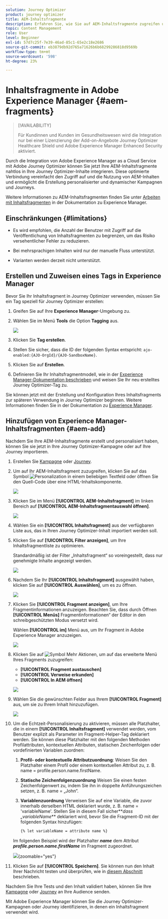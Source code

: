 ```yaml
---
solution: Journey Optimizer
product: journey optimizer
title: AEM-Inhaltsfragmente
description: Erfahren Sie, wie Sie auf AEM-Inhaltsfragmente zugreifen und diese verwalten
topic: Content Management
role: User
level: Beginner
exl-id: 57d7c25f-7e39-46ad-85c1-65e2c18e2686
source-git-commit: eb3879db92d765a71626b6b68299286818d9569b
workflow-type: tm+mt
source-wordcount: '598'
ht-degree: 23%

---
```


# Inhaltsfragmente in Adobe Experience Manager {#aem-fragments}

>[!AVAILABILITY]
>
> Für Kundinnen und Kunden im Gesundheitswesen wird die Integration nur bei einer Lizenzierung der Add-on-Angebote Journey Optimizer Healthcare Shield und Adobe Experience Manager Enhanced Security aktiviert.

Durch die Integration von Adobe Experience Manager as a Cloud Service mit Adobe Journey Optimizer können Sie jetzt Ihre AEM-Inhaltsfragmente nahtlos in Ihre Journey Optimizer-Inhalte integrieren. Diese optimierte Verbindung vereinfacht den Zugriff auf und die Nutzung von AEM-Inhalten und ermöglicht die Erstellung personalisierter und dynamischer Kampagnen und Journeys.

Weitere Informationen zu AEM-Inhaltsfragmenten finden Sie unter [Arbeiten mit Inhaltsfragmenten](https://experienceleague.adobe.com/en/docs/experience-manager-cloud-service/content/sites/administering/content-fragments/overview) in der Dokumentation zu Experience Manager.

## Einschränkungen {#limitations}

* Es wird empfohlen, die Anzahl der Benutzer mit Zugriff auf die Veröffentlichung von Inhaltsfragmenten zu begrenzen, um das Risiko versehentlicher Fehler zu reduzieren.

* Bei mehrsprachigen Inhalten wird nur der manuelle Fluss unterstützt.

* Varianten werden derzeit nicht unterstützt.

## Erstellen und Zuweisen eines Tags in Experience Manager

Bevor Sie Ihr Inhaltsfragment in Journey Optimizer verwenden, müssen Sie ein Tag speziell für Journey Optimizer erstellen:

1. Greifen Sie auf Ihre **Experience Manager**-Umgebung zu.

1. Wählen Sie im Menü **Tools** die Option **Tagging** aus.

   ![](assets/do-not-localize/aem_tag_1.png)

1. Klicken Sie **Tag erstellen**.

1. Stellen Sie sicher, dass die ID der folgenden Syntax entspricht: `ajo-enabled:{AJO-OrgId}/{AJO-SandboxName}`.

1. Klicken Sie auf **Erstellen**.

1. Definieren Sie Ihr Inhaltsfragmentmodell, wie in der [Experience Manager-Dokumentation beschrieben](https://experienceleague.adobe.com/en/docs/experience-manager-cloud-service/content/sites/administering/content-fragments/content-fragment-models) und weisen Sie Ihr neu erstelltes Journey Optimizer-Tag zu.

Sie können jetzt mit der Erstellung und Konfiguration Ihres Inhaltsfragments zur späteren Verwendung in Journey Optimizer beginnen. Weitere Informationen finden Sie in der Dokumentation zu [Experience Manager](https://experienceleague.adobe.com/en/docs/experience-manager-cloud-service/content/sites/administering/content-fragments/managing).

## Hinzufügen von Experience Manager-Inhaltsfragmenten {#aem-add}

Nachdem Sie Ihre AEM-Inhaltsfragmente erstellt und personalisiert haben, können Sie sie jetzt in Ihre Journey Optimizer-Kampagne oder auf Ihre Journey importieren.

1. Erstellen Sie [Kampagne](../campaigns/create-campaign.md) oder [Journey](../building-journeys/journey-gs.md).

1. Um auf Ihr AEM-Inhaltsfragment zuzugreifen, klicken Sie auf das Symbol ![Personalization](assets/do-not-localize/Smock_PersonalizationField_18_N.svg) in einem beliebigen Textfeld oder öffnen Sie den Quell-Code über eine HTML-Inhaltskomponente.

   ![](assets/aem_campaign_2.png)

1. Klicken Sie im Menü **[!UICONTROL AEM-Inhaltsfragment]** im linken Bereich auf **[!UICONTROL AEM-Inhaltsfragmentauswahl öffnen]**.

   ![](assets/aem_campaign_3.png)

1. Wählen Sie ein **[!UICONTROL Inhaltsfragment]** aus der verfügbaren Liste aus, das in Ihren Journey Optimizer-Inhalt importiert werden soll.

1. Klicken Sie auf **[!UICONTROL Filter anzeigen]**, um Ihre Inhaltsfragmentliste zu optimieren.

   Standardmäßig ist der Filter „Inhaltsfragment“ so voreingestellt, dass nur genehmigte Inhalte angezeigt werden.

   ![](assets/aem_campaign_4.png)

1. Nachdem Sie Ihr **[!UICONTROL Inhaltsfragment]** ausgewählt haben, klicken Sie auf **[!UICONTROL Auswählen]**, um es zu öffnen.

   ![](assets/aem_campaign_5.png)

1. Klicken Sie **[!UICONTROL Fragment anzeigen]**, um Ihre Fragmentinformationen anzuzeigen. Beachten Sie, dass durch Öffnen **[!UICONTROL Menüs]** Fragmentinformationen“ der Editor in den schreibgeschützten Modus versetzt wird.

   Wählen **[!UICONTROL im]** Menü aus, um Ihr Fragment in Adobe Experience Manager anzuzeigen.

   ![](assets/aem_campaign_7.png)

1. Klicken Sie auf ![Symbol Mehr Aktionen](assets/do-not-localize/Smock_MoreSmallList_18_N.svg), um auf das erweiterte Menü Ihres Fragments zuzugreifen:

   * **[!UICONTROL Fragment austauschen]**
   * **[!UICONTROL Verweise erkunden]**
   * **[!UICONTROL In AEM öffnen]**

   ![](assets/aem_campaign_8.png)

1. Wählen Sie die gewünschten Felder aus Ihrem **[!UICONTROL Fragment]** aus, um sie zu Ihrem Inhalt hinzuzufügen.
   <!--
    Note that if you choose to copy the value, any future updates to the Content Fragment will not be reflected in your campaign or journey. However, using dynamic placeholders ensures real-time updates.-->

   ![](assets/aem_campaign_6.png)

1. Um die Echtzeit-Personalisierung zu aktivieren, müssen alle Platzhalter, die in einem **[!UICONTROL Inhaltsfragment]** verwendet werden, vom Benutzer explizit als Parameter im Fragment-Helper-Tag deklariert werden. Sie können diese Platzhalter mit den folgenden Methoden Profilattributen, kontextuellen Attributen, statischen Zeichenfolgen oder vordefinierten Variablen zuordnen:

   1. **Profil- oder kontextuelle Attributzuordnung**: Weisen Sie den Platzhalter einem Profil oder einem kontextuellen Attribut zu, z. B. name = profile.person.name.firstName.

   1. **Statische Zeichenfolgenzuordnung** Weisen Sie einen festen Zeichenfolgenwert zu, indem Sie ihn in doppelte Anführungszeichen setzen, z. B. name = „John“.

   1. **Variablenzuordnung** Verweisen Sie auf eine Variable, die zuvor innerhalb derselben HTML deklariert wurde, z. B. name = &#39;variableName&#39;.
Stellen Sie in diesem Fall sicher**_dass „variableName_** deklariert wird, bevor Sie die Fragment-ID mit der folgenden Syntax hinzufügen:

      ```html
      {% let variableName = attribute name %} 
      ```

   Im folgenden Beispiel wird der Platzhalter **_name_** dem Attribut **_profile.person.name.firstName_** im Fragment zugeordnet.

   ![](assets/aem_campaign_9.png){zoomable="yes"}


1. Klicken Sie auf **[!UICONTROL Speichern]**. Sie können nun den Inhalt Ihrer Nachricht testen und überprüfen, wie in [diesem Abschnitt](../content-management/preview.md) beschrieben.

Nachdem Sie Ihre Tests und den Inhalt validiert haben, können Sie Ihre [Kampagne](../campaigns/review-activate-campaign.md) oder [Journey](../building-journeys/publishing-the-journey.md) an Ihre Audience senden.

Mit Adobe Experience Manager können Sie die Journey Optimizer-Kampagnen oder Journey identifizieren, in denen ein Inhaltsfragment verwendet wird.
